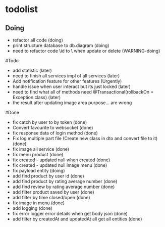 # todolist


## Doing
- refactor all code (doing)
- print structure database to db.diagram (doing)
- need to refactor code \id to \ when update or delete (WARNING-doing)


#Todo
- add statistic (later)
- need to finish all services impl of all services (later)
- Add notification feature for other features (Urgently)
- handle issue when user interact but its just locked (later)
- need to find what all of methods need @Transactional(rollbackOn = Exception.class) (later)
- the result after updating image area purpose... are wrong 

#Done
- fix catch by user to by token (done)
- Convert favourite to websocket (done)
- fix response data of login method (done)
- Fix log multiple part file (Create new class in dto and convert file to it) (done)
- fix image all service (done)
- fix menu product (done)
- fix created - updated null when created (done)
- fix created - updated null image menu (done)
- fix payload entity (doing)
- add find product by user id (done)
- add find product by rating average number (done)
- add find review by rating average number (done)
- add filter product saved by user (done)
- add filter by time closed/open (done)
- fix image in menu (done)
- add logging (done)
- fix error logger error details when get body json (done)
- add filter by createdAt and updatedAt all get all entities (done)




